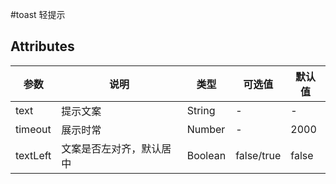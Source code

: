 #toast 轻提示

## Attributes
|  参数 | 说明 | 类型  | 可选值  | 默认值  |
| ------------ | ------------ | ------------ | ------------ | ------------ |
|text| 提示文案 |String |-|-|
|timeout | 展示时常|Number|-|2000|
|textLeft | 文案是否左对齐，默认居中| Boolean|false/true|false|
